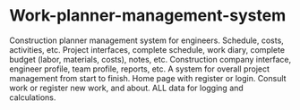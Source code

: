 # Work-planner-management-system

Construction planner management system for engineers. Schedule, costs, activities, etc. Project interfaces, complete schedule, work diary, complete budget (labor, materials, costs), notes, etc. Construction company interface, engineer profile, team profile, reports, etc. A system for overall project management from start to finish. Home page with register or login. Consult work or register new work, and about. ALL data for logging and calculations.
